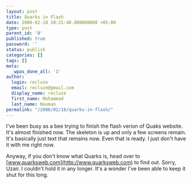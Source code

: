 ```yaml
---
layout: post
title: Quarks in Flash
date: 2006-02-18 10:21:48.000000000 +05:00
type: post
parent_id: '0'
published: true
password: ''
status: publish
categories: []
tags: []
meta:
  _wpas_done_all: '1'
author:
  login: recluze
  email: recluze@gmail.com
  display_name: recluze
  first_name: Mohammad
  last_name: Nauman
permalink: "/2006/02/18/quarks-in-flash/"
---
```

I've been busy as a bee trying to finish the flash verion of Quaks website. It's almost finished now. The skeleton is up and only a few screens remain. It's basically just text that remains now. Even that is ready. I just don't have it with me right now. 

Anyway, if you don't know what Quarks is, head over to [www.quarksweb.com](http://www.quarksweb.com) to find out. Sorry, Uzair. I couldn't hold it in any longer. It's a wonder I've been able to keep it shut for this long.


